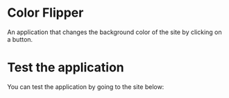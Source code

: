 # Color Flipper

An application that changes the background color of the site by clicking on a button.

# Test the application

You can test the application by going to the site below:
